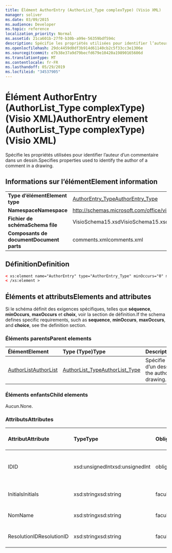 ```yaml
---
title: Élément AuthorEntry (AuthorList_Type complexType) (Visio XML)
manager: soliver
ms.date: 03/09/2015
ms.audience: Developer
ms.topic: reference
localization_priority: Normal
ms.assetid: 21ca601b-27f0-b30b-a99e-56359bdf594c
description: Spécifie les propriétés utilisées pour identifier l’auteur d’un commentaire dans un dessin.
ms.openlocfilehash: 29dc4459d0df3b914d61140cb2c5f33cc3e1306e
ms.sourcegitcommit: e7b38e37a9d79becfd679e10420a19890165606d
ms.translationtype: MT
ms.contentlocale: fr-FR
ms.lasthandoff: 05/29/2019
ms.locfileid: "34537905"
---
```

# <a name="authorentry-element-authorlist_type-complextype-visio-xml"></a><span data-ttu-id="6c3dd-103">Élément AuthorEntry (AuthorList_Type complexType) (Visio XML)</span><span class="sxs-lookup"><span data-stu-id="6c3dd-103">AuthorEntry element (AuthorList_Type complexType) (Visio XML)</span></span>

<span data-ttu-id="6c3dd-104">Spécifie les propriétés utilisées pour identifier l’auteur d’un commentaire dans un dessin.</span><span class="sxs-lookup"><span data-stu-id="6c3dd-104">Specifies properties used to identify the author of a comment in a drawing.</span></span>
  
## <a name="element-information"></a><span data-ttu-id="6c3dd-105">Informations sur l’élément</span><span class="sxs-lookup"><span data-stu-id="6c3dd-105">Element information</span></span>

|||
|:-----|:-----|
|<span data-ttu-id="6c3dd-106">**Type d’élément**</span><span class="sxs-lookup"><span data-stu-id="6c3dd-106">**Element type**</span></span> <br/> |[<span data-ttu-id="6c3dd-107">AuthorEntry_Type</span><span class="sxs-lookup"><span data-stu-id="6c3dd-107">AuthorEntry_Type</span></span>](authorentry_type-complextypevisio-xml.md) <br/> |
|<span data-ttu-id="6c3dd-108">**Namespace**</span><span class="sxs-lookup"><span data-stu-id="6c3dd-108">**Namespace**</span></span> <br/> |http://schemas.microsoft.com/office/visio/2012/main  <br/> |
|<span data-ttu-id="6c3dd-109">**Fichier de schéma**</span><span class="sxs-lookup"><span data-stu-id="6c3dd-109">**Schema file**</span></span> <br/> |<span data-ttu-id="6c3dd-110">VisioSchema15.xsd</span><span class="sxs-lookup"><span data-stu-id="6c3dd-110">VisioSchema15.xsd</span></span>  <br/> |
|<span data-ttu-id="6c3dd-111">**Composants de document**</span><span class="sxs-lookup"><span data-stu-id="6c3dd-111">**Document parts**</span></span> <br/> |<span data-ttu-id="6c3dd-112">comments.xml</span><span class="sxs-lookup"><span data-stu-id="6c3dd-112">comments.xml</span></span>  <br/> |
   
## <a name="definition"></a><span data-ttu-id="6c3dd-113">Définition</span><span class="sxs-lookup"><span data-stu-id="6c3dd-113">Definition</span></span>

```XML
< xs:element name="AuthorEntry" type="AuthorEntry_Type" minOccurs="0" maxOccurs="unbounded" >
< /xs:element >
```

## <a name="elements-and-attributes"></a><span data-ttu-id="6c3dd-114">Éléments et attributs</span><span class="sxs-lookup"><span data-stu-id="6c3dd-114">Elements and attributes</span></span>

<span data-ttu-id="6c3dd-115">Si le schéma définit des exigences spécifiques, telles que **séquence**, **minOccurs**, **maxOccurs** et **choix**, voir la section de définition.</span><span class="sxs-lookup"><span data-stu-id="6c3dd-115">If the schema defines specific requirements, such as **sequence**, **minOccurs**, **maxOccurs**, and **choice**, see the definition section.</span></span> 
  
### <a name="parent-elements"></a><span data-ttu-id="6c3dd-116">Éléments parents</span><span class="sxs-lookup"><span data-stu-id="6c3dd-116">Parent elements</span></span>

|<span data-ttu-id="6c3dd-117">**Élément**</span><span class="sxs-lookup"><span data-stu-id="6c3dd-117">**Element**</span></span>|<span data-ttu-id="6c3dd-118">**Type (Type)**</span><span class="sxs-lookup"><span data-stu-id="6c3dd-118">**Type**</span></span>|<span data-ttu-id="6c3dd-119">**Description**</span><span class="sxs-lookup"><span data-stu-id="6c3dd-119">**Description**</span></span>|
|:-----|:-----|:-----|
|[<span data-ttu-id="6c3dd-120">AuthorList</span><span class="sxs-lookup"><span data-stu-id="6c3dd-120">AuthorList</span></span>](authorlist-element-comments_type-complextypevisio-xml.md) <br/> |[<span data-ttu-id="6c3dd-121">AuthorList_Type</span><span class="sxs-lookup"><span data-stu-id="6c3dd-121">AuthorList_Type</span></span>](authorlist_type-complextypevisio-xml.md) <br/> |<span data-ttu-id="6c3dd-122">Spécifie les auteurs d’un dessin.</span><span class="sxs-lookup"><span data-stu-id="6c3dd-122">Specifies the authors in a drawing.</span></span>  <br/> |
   
### <a name="child-elements"></a><span data-ttu-id="6c3dd-123">Éléments enfants</span><span class="sxs-lookup"><span data-stu-id="6c3dd-123">Child elements</span></span>

<span data-ttu-id="6c3dd-124">Aucun.</span><span class="sxs-lookup"><span data-stu-id="6c3dd-124">None.</span></span>
  
### <a name="attributes"></a><span data-ttu-id="6c3dd-125">Attributs</span><span class="sxs-lookup"><span data-stu-id="6c3dd-125">Attributes</span></span>

|<span data-ttu-id="6c3dd-126">**Attribut**</span><span class="sxs-lookup"><span data-stu-id="6c3dd-126">**Attribute**</span></span>|<span data-ttu-id="6c3dd-127">**Type**</span><span class="sxs-lookup"><span data-stu-id="6c3dd-127">**Type**</span></span>|<span data-ttu-id="6c3dd-128">**Obligatoire**</span><span class="sxs-lookup"><span data-stu-id="6c3dd-128">**Required**</span></span>|<span data-ttu-id="6c3dd-129">**Description**</span><span class="sxs-lookup"><span data-stu-id="6c3dd-129">**Description**</span></span>|<span data-ttu-id="6c3dd-130">**Valeurs possibles**</span><span class="sxs-lookup"><span data-stu-id="6c3dd-130">**Possible values**</span></span>|
|:-----|:-----|:-----|:-----|:-----|
|<span data-ttu-id="6c3dd-131">ID</span><span class="sxs-lookup"><span data-stu-id="6c3dd-131">ID</span></span>  <br/> |<span data-ttu-id="6c3dd-132">xsd:unsignedInt</span><span class="sxs-lookup"><span data-stu-id="6c3dd-132">xsd:unsignedInt</span></span>  <br/> |<span data-ttu-id="6c3dd-133">obligatoire</span><span class="sxs-lookup"><span data-stu-id="6c3dd-133">required</span></span>  <br/> |<span data-ttu-id="6c3dd-134">Valeur basée sur une valeur qui identifie l’auteur.</span><span class="sxs-lookup"><span data-stu-id="6c3dd-134">A one-based value that identifies the author.</span></span>  <br/> |<span data-ttu-id="6c3dd-135">Valeurs du type xsd:unsignedInt.</span><span class="sxs-lookup"><span data-stu-id="6c3dd-135">Values of the xsd:unsignedInt type.</span></span>  <br/> |
|<span data-ttu-id="6c3dd-136">Initials</span><span class="sxs-lookup"><span data-stu-id="6c3dd-136">Initials</span></span>  <br/> |<span data-ttu-id="6c3dd-137">xsd:string</span><span class="sxs-lookup"><span data-stu-id="6c3dd-137">xsd:string</span></span>  <br/> |<span data-ttu-id="6c3dd-138">facultatif</span><span class="sxs-lookup"><span data-stu-id="6c3dd-138">optional</span></span>  <br/> |<span data-ttu-id="6c3dd-139">Initiales de l’auteur.</span><span class="sxs-lookup"><span data-stu-id="6c3dd-139">The initials of the author.</span></span>  <br/> |<span data-ttu-id="6c3dd-140">Valeurs du type xsd:string.</span><span class="sxs-lookup"><span data-stu-id="6c3dd-140">Values of the xsd:string type.</span></span>  <br/> |
|<span data-ttu-id="6c3dd-141">Nom</span><span class="sxs-lookup"><span data-stu-id="6c3dd-141">Name</span></span>  <br/> |<span data-ttu-id="6c3dd-142">xsd:string</span><span class="sxs-lookup"><span data-stu-id="6c3dd-142">xsd:string</span></span>  <br/> |<span data-ttu-id="6c3dd-143">facultatif</span><span class="sxs-lookup"><span data-stu-id="6c3dd-143">optional</span></span>  <br/> |<span data-ttu-id="6c3dd-144">Nom de l’auteur.</span><span class="sxs-lookup"><span data-stu-id="6c3dd-144">The name of the author.</span></span>  <br/> |<span data-ttu-id="6c3dd-145">Valeurs du type xsd:string.</span><span class="sxs-lookup"><span data-stu-id="6c3dd-145">Values of the xsd:string type.</span></span>  <br/> |
|<span data-ttu-id="6c3dd-146">ResolutionID</span><span class="sxs-lookup"><span data-stu-id="6c3dd-146">ResolutionID</span></span>  <br/> |<span data-ttu-id="6c3dd-147">xsd:string</span><span class="sxs-lookup"><span data-stu-id="6c3dd-147">xsd:string</span></span>  <br/> |<span data-ttu-id="6c3dd-148">facultatif</span><span class="sxs-lookup"><span data-stu-id="6c3dd-148">optional</span></span>  <br/> |<span data-ttu-id="6c3dd-149">Identificateur unique de l’auteur.</span><span class="sxs-lookup"><span data-stu-id="6c3dd-149">A unique identifier for the author.</span></span>  <br/> |<span data-ttu-id="6c3dd-150">Valeurs du type xsd:string.</span><span class="sxs-lookup"><span data-stu-id="6c3dd-150">Values of the xsd:string type.</span></span>  <br/> |
   

